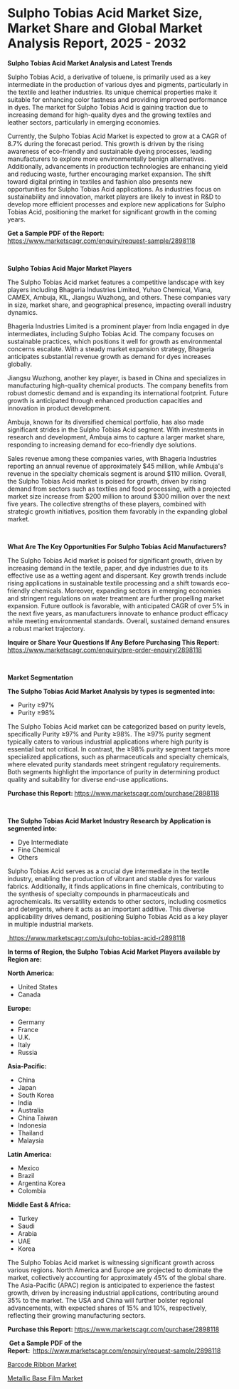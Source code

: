 <p><h1>Sulpho Tobias Acid Market Size, Market Share and Global Market Analysis Report, 2025 - 2032</h1></p><p><strong>Sulpho Tobias Acid Market Analysis and Latest Trends</strong></p>
<p><p>Sulpho Tobias Acid, a derivative of toluene, is primarily used as a key intermediate in the production of various dyes and pigments, particularly in the textile and leather industries. Its unique chemical properties make it suitable for enhancing color fastness and providing improved performance in dyes. The market for Sulpho Tobias Acid is gaining traction due to increasing demand for high-quality dyes and the growing textiles and leather sectors, particularly in emerging economies.</p><p>Currently, the Sulpho Tobias Acid Market is expected to grow at a CAGR of 8.7% during the forecast period. This growth is driven by the rising awareness of eco-friendly and sustainable dyeing processes, leading manufacturers to explore more environmentally benign alternatives. Additionally, advancements in production technologies are enhancing yield and reducing waste, further encouraging market expansion. The shift toward digital printing in textiles and fashion also presents new opportunities for Sulpho Tobias Acid applications. As industries focus on sustainability and innovation, market players are likely to invest in R&D to develop more efficient processes and explore new applications for Sulpho Tobias Acid, positioning the market for significant growth in the coming years.</p></p>
<p><strong>Get a Sample PDF of the Report:&nbsp;</strong> <a href="https://www.marketscagr.com/enquiry/request-sample/2898118?utm_campaign=2113&utm_medium=2&utm_source=Github&utm_content=ia&utm_term=15032025&utm_id=sulpho-tobias-acid">https://www.marketscagr.com/enquiry/request-sample/2898118</a></p>
<p>&nbsp;</p>
<p><strong>Sulpho Tobias Acid Major Market Players</strong></p>
<p><p>The Sulpho Tobias Acid market features a competitive landscape with key players including Bhageria Industries Limited, Yuhao Chemical, Viana, CAMEX, Ambuja, KIL, Jiangsu Wuzhong, and others. These companies vary in size, market share, and geographical presence, impacting overall industry dynamics.</p><p>Bhageria Industries Limited is a prominent player from India engaged in dye intermediates, including Sulpho Tobias Acid. The company focuses on sustainable practices, which positions it well for growth as environmental concerns escalate. With a steady market expansion strategy, Bhageria anticipates substantial revenue growth as demand for dyes increases globally.</p><p>Jiangsu Wuzhong, another key player, is based in China and specializes in manufacturing high-quality chemical products. The company benefits from robust domestic demand and is expanding its international footprint. Future growth is anticipated through enhanced production capacities and innovation in product development.</p><p>Ambuja, known for its diversified chemical portfolio, has also made significant strides in the Sulpho Tobias Acid segment. With investments in research and development, Ambuja aims to capture a larger market share, responding to increasing demand for eco-friendly dye solutions.</p><p>Sales revenue among these companies varies, with Bhageria Industries reporting an annual revenue of approximately $45 million, while Ambuja's revenue in the specialty chemicals segment is around $110 million. Overall, the Sulpho Tobias Acid market is poised for growth, driven by rising demand from sectors such as textiles and food processing, with a projected market size increase from $200 million to around $300 million over the next five years. The collective strengths of these players, combined with strategic growth initiatives, position them favorably in the expanding global market.</p></p>
<p>&nbsp;</p>
<p><strong>What Are The Key Opportunities For Sulpho Tobias Acid Manufacturers?</strong></p>
<p><p>The Sulpho Tobias Acid market is poised for significant growth, driven by increasing demand in the textile, paper, and dye industries due to its effective use as a wetting agent and dispersant. Key growth trends include rising applications in sustainable textile processing and a shift towards eco-friendly chemicals. Moreover, expanding sectors in emerging economies and stringent regulations on water treatment are further propelling market expansion. Future outlook is favorable, with anticipated CAGR of over 5% in the next five years, as manufacturers innovate to enhance product efficacy while meeting environmental standards. Overall, sustained demand ensures a robust market trajectory.</p></p>
<p><strong>Inquire or Share Your Questions If Any Before Purchasing This Report:</strong> <a href="https://www.marketscagr.com/enquiry/pre-order-enquiry/2898118?utm_campaign=2113&utm_medium=2&utm_source=Github&utm_content=ia&utm_term=15032025&utm_id=sulpho-tobias-acid">https://www.marketscagr.com/enquiry/pre-order-enquiry/2898118</a></p>
<p>&nbsp;</p>
<p><strong>Market Segmentation</strong></p>
<p><strong>The Sulpho Tobias Acid Market Analysis by types is segmented into:</strong></p>
<p><ul><li>Purity ≥97%</li><li>Purity ≥98%</li></ul></p>
<p><p>The Sulpho Tobias Acid market can be categorized based on purity levels, specifically Purity ≥97% and Purity ≥98%. The ≥97% purity segment typically caters to various industrial applications where high purity is essential but not critical. In contrast, the ≥98% purity segment targets more specialized applications, such as pharmaceuticals and specialty chemicals, where elevated purity standards meet stringent regulatory requirements. Both segments highlight the importance of purity in determining product quality and suitability for diverse end-use applications.</p></p>
<p><strong>Purchase this Report:&nbsp;</strong><a href="https://www.marketscagr.com/purchase/2898118?utm_campaign=2113&utm_medium=2&utm_source=Github&utm_content=ia&utm_term=15032025&utm_id=sulpho-tobias-acid">https://www.marketscagr.com/purchase/2898118</a></p>
<p>&nbsp;</p>
<p><strong>The Sulpho Tobias Acid Market Industry Research by Application is segmented into:</strong></p>
<p><ul><li>Dye Intermediate</li><li>Fine Chemical</li><li>Others</li></ul></p>
<p><p>Sulpho Tobias Acid serves as a crucial dye intermediate in the textile industry, enabling the production of vibrant and stable dyes for various fabrics. Additionally, it finds applications in fine chemicals, contributing to the synthesis of specialty compounds in pharmaceuticals and agrochemicals. Its versatility extends to other sectors, including cosmetics and detergents, where it acts as an important additive. This diverse applicability drives demand, positioning Sulpho Tobias Acid as a key player in multiple industrial markets.</p></p>
<p><a href="https://www.marketscagr.com/sulpho-tobias-acid-r2898118?utm_campaign=2113&utm_medium=2&utm_source=Github&utm_content=ia&utm_term=15032025&utm_id=sulpho-tobias-acid">&nbsp;https://www.marketscagr.com/sulpho-tobias-acid-r2898118</a></p>
<p><strong>In terms of Region, the Sulpho Tobias Acid Market Players available by Region are:</strong></p>
<p>
    <p> <strong> North America: </strong>
        <ul>
            <li>United States</li>
            <li>Canada</li>
        </ul>
        </p> 
    <p> <strong> Europe: </strong>
        <ul>
            <li>Germany</li>
            <li>France</li>
            <li>U.K.</li>
            <li>Italy</li>
            <li>Russia</li>
        </ul>
        </p> 
    <p> <strong> Asia-Pacific: </strong>
        <ul>
            <li>China</li>
            <li>Japan</li>
            <li>South Korea</li>
            <li>India</li>
            <li>Australia</li>
            <li>China Taiwan</li>
            <li>Indonesia</li>
            <li>Thailand</li>
            <li>Malaysia</li>
        </ul>
        </p> 
    <p> <strong> Latin America: </strong>
        <ul>
            <li>Mexico</li>
            <li>Brazil</li>
            <li>Argentina Korea</li>
            <li>Colombia</li>
        </ul>
        </p> 
    <p> <strong> Middle East & Africa: </strong>
        <ul>
            <li>Turkey</li>
            <li>Saudi</li>
            <li>Arabia</li>
            <li>UAE</li>
            <li>Korea</li>
        </ul>
    </p>
    </p>
<p><p>The Sulpho Tobias Acid market is witnessing significant growth across various regions. North America and Europe are projected to dominate the market, collectively accounting for approximately 45% of the global share. The Asia-Pacific (APAC) region is anticipated to experience the fastest growth, driven by increasing industrial applications, contributing around 35% to the market. The USA and China will further bolster regional advancements, with expected shares of 15% and 10%, respectively, reflecting their growing manufacturing sectors.</p></p>
<p><strong>Purchase this Report: </strong><a href="https://www.marketscagr.com/purchase/2898118?utm_campaign=2113&utm_medium=2&utm_source=Github&utm_content=ia&utm_term=15032025&utm_id=sulpho-tobias-acid">https://www.marketscagr.com/purchase/2898118</a></p>
<p>&nbsp;<strong>Get a Sample PDF of the Report:&nbsp;&nbsp;</strong><a href="https://www.marketscagr.com/enquiry/request-sample/2898118?utm_campaign=2113&utm_medium=2&utm_source=Github&utm_content=ia&utm_term=15032025&utm_id=sulpho-tobias-acid">https://www.marketscagr.com/enquiry/request-sample/2898118</a></p>
<p><strong></strong></p>
<p><p><a href="https://github.com/mharielmesa/Market-Research-Report-List-5/blob/main/barcode-ribbon-market.md?utm_campaign=2113&utm_medium=2&utm_source=Github&utm_content=ia&utm_term=15032025&utm_id=sulpho-tobias-acid">Barcode Ribbon Market</a></p><p><a href="https://github.com/dringals/Market-Research-Report-List-6/blob/main/metallic-base-film-market.md?utm_campaign=2113&utm_medium=2&utm_source=Github&utm_content=ia&utm_term=15032025&utm_id=sulpho-tobias-acid">Metallic Base Film Market</a></p></p>